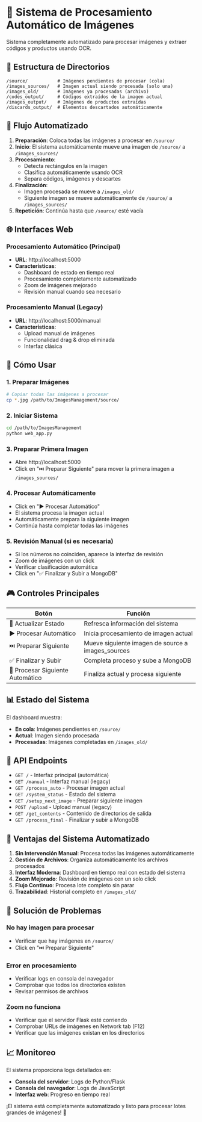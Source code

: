 # 🚀 Sistema de Procesamiento Automático de Imágenes

Sistema completamente automatizado para procesar imágenes y extraer códigos y productos usando OCR.

## 📁 Estructura de Directorios

```
/source/           # Imágenes pendientes de procesar (cola)
/images_sources/   # Imagen actual siendo procesada (solo una)
/images_old/       # Imágenes ya procesadas (archivo)
/codes_output/     # Códigos extraídos de la imagen actual
/images_output/    # Imágenes de productos extraídas
/discards_output/  # Elementos descartados automáticamente
```

## 🔄 Flujo Automatizado

1. **Preparación**: Coloca todas las imágenes a procesar en `/source/`
2. **Inicio**: El sistema automáticamente mueve una imagen de `/source/` a `/images_sources/`
3. **Procesamiento**: 
   - Detecta rectángulos en la imagen
   - Clasifica automáticamente usando OCR
   - Separa códigos, imágenes y descartes
4. **Finalización**:
   - Imagen procesada se mueve a `/images_old/`
   - Siguiente imagen se mueve automáticamente de `/source/` a `/images_sources/`
5. **Repetición**: Continúa hasta que `/source/` esté vacía

## 🌐 Interfaces Web

### Procesamiento Automático (Principal)
- **URL**: http://localhost:5000
- **Características**:
  - Dashboard de estado en tiempo real
  - Procesamiento completamente automatizado
  - Zoom de imágenes mejorado
  - Revisión manual cuando sea necesario

### Procesamiento Manual (Legacy)
- **URL**: http://localhost:5000/manual
- **Características**:
  - Upload manual de imágenes
  - Funcionalidad drag & drop eliminada
  - Interfaz clásica

## 🚀 Cómo Usar

### 1. Preparar Imágenes
```bash
# Copiar todas las imágenes a procesar
cp *.jpg /path/to/ImagesManagement/source/
```

### 2. Iniciar Sistema
```bash
cd /path/to/ImagesManagement
python web_app.py
```

### 3. Preparar Primera Imagen
- Abre http://localhost:5000
- Click en "⏭️ Preparar Siguiente" para mover la primera imagen a `/images_sources/`

### 4. Procesar Automáticamente
- Click en "▶️ Procesar Automático"
- El sistema procesa la imagen actual
- Automáticamente prepara la siguiente imagen
- Continúa hasta completar todas las imágenes

### 5. Revisión Manual (si es necesaria)
- Si los números no coinciden, aparece la interfaz de revisión
- Zoom de imágenes con un click
- Verificar clasificación automática
- Click en "✅ Finalizar y Subir a MongoDB"

## 🎮 Controles Principales

| Botón | Función |
|-------|---------|
| 🔄 Actualizar Estado | Refresca información del sistema |
| ▶️ Procesar Automático | Inicia procesamiento de imagen actual |
| ⏭️ Preparar Siguiente | Mueve siguiente imagen de source a images_sources |
| ✅ Finalizar y Subir | Completa proceso y sube a MongoDB |
| 🔄 Procesar Siguiente Automático | Finaliza actual y procesa siguiente |

## 📊 Estado del Sistema

El dashboard muestra:
- **En cola**: Imágenes pendientes en `/source/`
- **Actual**: Imagen siendo procesada
- **Procesadas**: Imágenes completadas en `/images_old/`

## 🔧 API Endpoints

- `GET /` - Interfaz principal (automática)
- `GET /manual` - Interfaz manual (legacy)
- `GET /process_auto` - Procesar imagen actual
- `GET /system_status` - Estado del sistema
- `GET /setup_next_image` - Preparar siguiente imagen
- `POST /upload` - Upload manual (legacy)
- `GET /get_contents` - Contenido de directorios de salida
- `GET /process_final` - Finalizar y subir a MongoDB

## 🎯 Ventajas del Sistema Automatizado

1. **Sin Intervención Manual**: Procesa todas las imágenes automáticamente
2. **Gestión de Archivos**: Organiza automáticamente los archivos procesados
3. **Interfaz Moderna**: Dashboard en tiempo real con estado del sistema
4. **Zoom Mejorado**: Revisión de imágenes con un solo click
5. **Flujo Continuo**: Procesa lote completo sin parar
6. **Trazabilidad**: Historial completo en `/images_old/`

## 🚨 Solución de Problemas

### No hay imagen para procesar
- Verificar que hay imágenes en `/source/`
- Click en "⏭️ Preparar Siguiente"

### Error en procesamiento
- Verificar logs en consola del navegador
- Comprobar que todos los directorios existen
- Revisar permisos de archivos

### Zoom no funciona
- Verificar que el servidor Flask esté corriendo
- Comprobar URLs de imágenes en Network tab (F12)
- Verificar que las imágenes existan en los directorios

## 📈 Monitoreo

El sistema proporciona logs detallados en:
- **Consola del servidor**: Logs de Python/Flask
- **Consola del navegador**: Logs de JavaScript
- **Interfaz web**: Progreso en tiempo real

¡El sistema está completamente automatizado y listo para procesar lotes grandes de imágenes! 🎉
